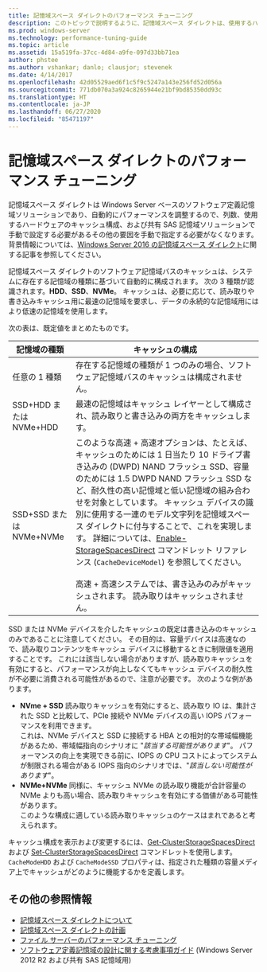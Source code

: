 ```yaml
---
title: 記憶域スペース ダイレクトのパフォーマンス チューニング
description: このトピックで説明するように、記憶域スペース ダイレクトは、使用するハードウェアのキャッシュ構成に基づいて自動的にパフォーマンスを調整します。
ms.prod: windows-server
ms.technology: performance-tuning-guide
ms.topic: article
ms.assetid: 15a519fa-37cc-4d84-a9fe-097d33bb71ea
author: phstee
ms.author: vshankar; danlo; clausjor; stevenek
ms.date: 4/14/2017
ms.openlocfilehash: 42d05529aed6f1c5f9c5247a143e256fd52d056a
ms.sourcegitcommit: 771db070a3a924c8265944e21bf9bd85350dd93c
ms.translationtype: HT
ms.contentlocale: ja-JP
ms.lasthandoff: 06/27/2020
ms.locfileid: "85471197"
---
```

# <a name="performance-tuning-for-storage-spaces-direct"></a>記憶域スペース ダイレクトのパフォーマンス チューニング

記憶域スペース ダイレクトは Windows Server ベースのソフトウェア定義記憶域ソリューションであり、自動的にパフォーマンスを調整するので、列数、使用するハードウェアのキャッシュ構成、および共有 SAS 記憶域ソリューションで手動で設定する必要があるその他の要因を手動で指定する必要がなくなります。 背景情報については、[Windows Server 2016 の記憶域スペース ダイレクト](../../../../storage/storage-spaces/storage-spaces-direct-overview.md)に関する記事を参照してください。

記憶域スペース ダイレクトのソフトウェア記憶域バスのキャッシュは、システムに存在する記憶域の種類に基づいて自動的に構成されます。 次の 3 種類が認識されます。**HDD**、**SSD**、**NVMe**。 キャッシュは、必要に応じて、読み取りや書き込みキャッシュ用に最速の記憶域を要求し、データの永続的な記憶域用にはより低速の記憶域を使用します。

次の表は、既定値をまとめたものです。

| 記憶域の種類 | キャッシュの構成 |
| --- | --- |
| 任意の 1 種類 | 存在する記憶域の種類が 1 つのみの場合、ソフトウェア記憶域バスのキャッシュは構成されません。 |
| SSD+HDD または NVMe+HDD | 最速の記憶域はキャッシュ レイヤーとして構成され、読み取りと書き込みの両方をキャッシュします。 |
| SSD+SSD または NVMe+NVMe | このような高速 + 高速オプションは、たとえば、キャッシュのためには 1 日当たり 10 ドライブ書き込みの (DWPD) NAND フラッシュ SSD、容量のためには 1.5 DWPD NAND フラッシュ SSD など、耐久性の高い記憶域と低い記憶域の組み合わせを対象としています。 キャッシュ デバイスの識別に使用する一連のモデル文字列を記憶域スペース ダイレクトに付与することで、これを実現します。 詳細については、[Enable-StorageSpacesDirect](https://technet.microsoft.com/library/mt589697.aspx) コマンドレット リファレンス (`CacheDeviceModel`) を参照してください。 <br><br>高速 + 高速システムでは、書き込みのみがキャッシュされます。 読み取りはキャッシュされません。 |

SSD または NVMe デバイスを介したキャッシュの既定は書き込みのキャッシュのみであることに注意してください。 その目的は、容量デバイスは高速なので、読み取りコンテンツをキャッシュ デバイスに移動するときに制限値を適用することです。 これには該当しない場合がありますが、読み取りキャッシュを有効にすると、パフォーマンスが向上しなくてもキャッシュ デバイスの耐久性が不必要に消費される可能性があるので、注意が必要です。 次のような例があります。

* **NVme + SSD** 読み取りキャッシュを有効にすると、読み取り IO は、集計された SSD と比較して、PCIe 接続や NVMe デバイスの高い IOPS パフォーマンスを利用できます。 <br>これは、NVMe デバイスと SSD に接続する HBA との相対的な帯域幅機能があるため、帯域幅指向のシナリオに "_該当する可能性があります_"。 パフォーマンスの向上を実現できる前に、IOPS の CPU コストによってシステムが制限される場合がある IOPS 指向のシナリオでは、"_該当しない可能性があります_"。
* **NVMe+NVMe** 同様に、キャッシュ NVMe の読み取り機能が合計容量の NVMe よりも高い場合、読み取りキャッシュを有効にする価値がある可能性があります。 <br>このような構成に適している読み取りキャッシュのケースはまれであると考えられます。

キャッシュ構成を表示および変更するには、[Get-ClusterStorageSpacesDirect](https://technet.microsoft.com/library/mt634616.aspx) および [Set-ClusterStorageSpacesDirect](https://technet.microsoft.com/library/mt763265.aspx) コマンドレットを使用します。 `CacheModeHDD` および `CacheModeSSD` プロパティは、指定された種類の容量メディア上でキャッシュがどのように機能するかを定義します。

## <a name="additional-references"></a>その他の参照情報

- [記憶域スペース ダイレクトについて](../../../../storage/storage-spaces/understand-storage-spaces-direct.md)
- [記憶域スペース ダイレクトの計画](../../../../storage/storage-spaces/plan-storage-spaces-direct.md)
- [ファイル サーバーのパフォーマンス チューニング](../../role/file-server/index.md)
- [ソフトウェア定義記憶域の設計に関する考慮事項ガイド](https://technet.microsoft.com/library/mt243829.aspx) (Windows Server 2012 R2 および共有 SAS 記憶域用)
